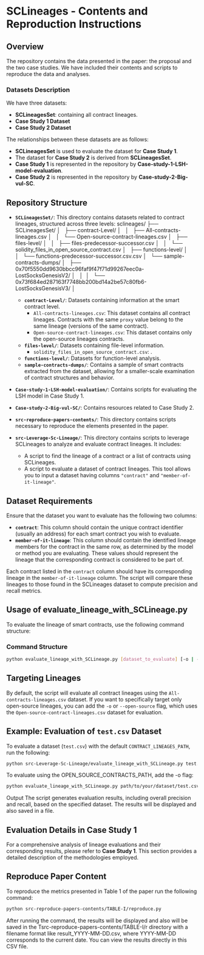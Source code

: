# SCLineages - Contents and Reproduction Instructions

## Overview
The repository contains the data presented in the paper: the proposal and the two case studies. We have included their contents and scripts to reproduce the data and analyses.

### Datasets Description
We have three datasets:
- **SCLineagesSet**: containing all contract lineages.
- **Case Study 1 Dataset**
- **Case Study 2 Dataset**

The relationships between these datasets are as follows:
- **SCLineagesSet** is used to evaluate the dataset for **Case Study 1**.
- The dataset for **Case Study 2** is derived from **SCLineagesSet**.
- **Case Study 1** is represented in the repository by **Case-study-1-LSH-model-evaluation**.
- **Case Study 2** is represented in the repository by **Case-study-2-Big-vul-SC**.

## Repository Structure
- **`SCLineagesSet/`**: This directory contains datasets related to contract lineages, structured across three levels:
sclineages/
├── SCLineagesSet/
│   ├── contract-Level/
│   │   ├── All-contracts-lineages.csv
│   │   └── Open-source-contract-lineages.csv
│   ├── files-level/
│   │   ├── files-predecessor-successor.csv
│   │   └── solidity_files_in_open_source_contract.csv
│   ├── functions-level/
│   │   └── functions-predecessor-successor.csv.csv
│   └── sample-contracts-dumps/
│       ├── 0x70f5550dd9630bbcc96faf9f47f71d99267eec0a-LostSocksGenesisV2/
│       │ 
│       └── 0x73f684ed287163f7748bb200bd14a2be57c80fb6-LostSocksGenesisV3/
│   
  - **`contract-Level/`**: Datasets containing information at the smart contract level.
    - `All-contracts-lineages.csv`: This dataset contains all contract lineages. Contracts with the same `proxy` value belong to the same lineage (versions of the same contract).
    - `Open-source-contract-lineages.csv`: This dataset contains only the open-source lineages contracts.
  - **`files-level/`**: Datasets containing file-level information.
    - `solidity_files_in_open_source_contract.csv`: .
  - **`functions-level/`**: Datasets for function-level analysis.
  - **`sample-contracts-dumps/`**: Contains a sample of smart contracts extracted from the dataset, allowing for a smaller-scale examination of contract structures and behavior.

- **`Case-study-1-LSH-model-evaluation/`**: Contains scripts for evaluating the LSH model in Case Study 1.

- **`Case-study-2-Big-vul-SC/`**: Contains resources related to Case Study 2.

- **`src-reproduce-papers-contents/`**: This directory contains scripts necessary to reproduce the elements presented in the paper.

- **`src-Leverage-Sc-Lineage/`**: This directory contains scripts to leverage SCLineages to analyze and evaluate contract lineages. It includes:
  - A script to find the lineage of a contract or a list of contracts using SCLineages.
  - A script to evaluate a dataset of contract lineages. This tool allows you to input a dataset having columns `"contract"` and `"member-of-it-lineage"`.

## Dataset Requirements

Ensure that the dataset you want to evaluate has the following two columns:

- **`contract`**: This column should contain the unique contract identifier (usually an address) for each smart contract you wish to evaluate.
- **`member-of-it-lineage`**: This column should contain the identified lineage members for the contract in the same row, as determined by the model or method you are evaluating. These values should represent the lineage that the corresponding contract is considered to be part of.

Each contract listed in the `contract` column should have its corresponding lineage in the `member-of-it-lineage` column. The script will compare these lineages to those found in the SCLineages dataset to compute precision and recall metrics.

## Usage of evaluate_lineage_with_SCLineage.py

To evaluate the lineage of smart contracts, use the following command structure:

### Command Structure

```bash
python evaluate_lineage_with_SCLineage.py [dataset_to_evaluate] [-o | --open-source]

```
## Targeting Lineages
By default, the script will evaluate all contract lineages using the `All-contracts-lineages.csv` dataset. If you want to specifically target only open-source lineages, you can add the `-o` or `--open-source` flag, which uses the `Open-source-contract-lineages.csv` dataset for evaluation.

## Example: Evaluation of `test.csv` Dataset
To evaluate a dataset (`test.csv`) with the default `CONTRACT_LINEAGES_PATH`, run the following:

```bash
python src-Leverage-Sc-Lineage/evaluate_lineage_with_SCLineage.py test.csv
```
 To evaluate using the OPEN_SOURCE_CONTRACTS_PATH, add the -o flag:
```bash
python evaluate_lineage_with_SCLineage.py path/to/your/dataset/test.csv -o
```
Output
The script generates evaluation results, including overall precision and recall, based on the specified dataset. The results will be displayed  and also saved in a file.

## Evaluation Details in Case Study 1

For a comprehensive analysis of lineage evaluations and their corresponding results, please refer to **Case Study 1**. This section provides a detailed description of the methodologies employed.


## Reproduce Paper Content
To reproduce the metrics presented in Table 1 of the paper run the following command:
```bash
python src-reproduce-papers-contents/TABLE-I/reproduce.py
```
After running the command, the results will be displayed and also will be saved in the Tsrc-reproduce-papers-contents/TABLE-I/r directory with a filename format like result_YYYY-MM-DD.csv, where YYYY-MM-DD corresponds to the current date. You can view the results directly in this CSV file.
